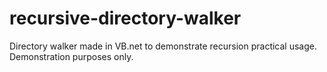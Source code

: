 # recursive-directory-walker
Directory walker made in VB.net to demonstrate recursion practical usage. Demonstration purposes only. 
